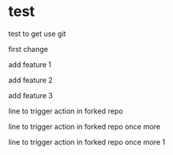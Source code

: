 # test
test to get use git

first change

add feature 1

add feature 2

add feature 3

line to trigger action in forked repo

line to trigger action in forked repo once more

line to trigger action in forked repo once more 1
